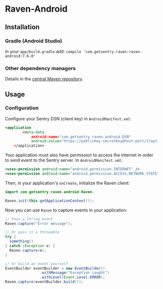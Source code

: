 # Raven-Android

## Installation

### Gradle (Android Studio)

In your `app/build.gradle` add: `compile 'com.getsentry.raven:raven-android:7.6.0'`

### Other dependency managers
Details in the [central Maven repository](https://search.maven.org/#artifactdetails%7Ccom.getsentry.raven%7Craven-android%7C7.6.0%7Cjar).

## Usage

### Configuration

Configure your Sentry DSN (client key) in `AndroidManifest.xml`:

```xml
<application
        <meta-data
            android:name="com.getsentry.raven.android.DSN"
            android:value="https://publicKey:secretKey@host:port/1?options" />
    </application>
```

Your application must also have permission to access the internet in order to send
event to the Sentry server. In `AndroidManifest.xml`:

```xml
<uses-permission android:name="android.permission.INTERNET" />
<uses-permission android:name="android.permission.ACCESS_NETWORK_STATE" />
```

Then, in your application's `onCreate`, initialize the Raven client:

```java
import com.getsentry.raven.android.Raven;

Raven.init(this.getApplicationContext());
```

Now you can use `Raven` to capture events in your application:

```java
// Pass a String event 
Raven.capture("Error message");

// Or pass it a throwable
try {
  something()
} catch (Exception e) {
  Raven.capture(e);
}

// Or build an event yourself
EventBuilder eventBuilder = new EventBuilder()
                .withMessage("Exception caught")
                .withLevel(Event.Level.ERROR);
Raven.capture(eventBuilder.build());
```
